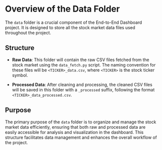 # Overview of the Data Folder

The `data` folder is a crucial component of the End-to-End Dashboard project. It is designed to store all the stock market data files used throughout the project. 

## Structure

- **Raw Data**: This folder will contain the raw CSV files fetched from the stock market using the `data_fetch.py` script. The naming convention for these files will be `<TICKER>_data.csv`, where `<TICKER>` is the stock ticker symbol.
  
- **Processed Data**: After cleaning and processing, the cleaned CSV files will be saved in this folder with a `_processed` suffix, following the format `<TICKER>_data_processed.csv`.

## Purpose

The primary purpose of the `data` folder is to organize and manage the stock market data efficiently, ensuring that both raw and processed data are easily accessible for analysis and visualization in the dashboard. This structure facilitates data management and enhances the overall workflow of the project.